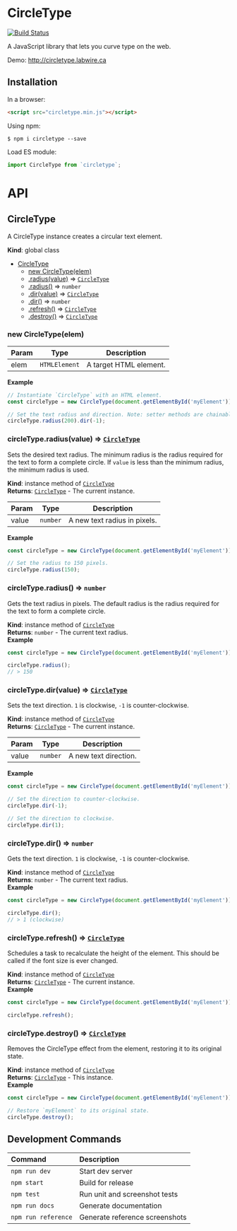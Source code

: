# CircleType

[![Build Status](https://travis-ci.org/peterhry/CircleType.svg?branch=master)](https://travis-ci.org/peterhry/CircleType)

A JavaScript library that lets you curve type on the web.

Demo: <http://circletype.labwire.ca>

## Installation

In a browser:
```html
<script src="circletype.min.js"></script>
```

Using npm:

```shell
$ npm i circletype --save
```

Load ES module:
```js
import CircleType from `circletype`;
```

# API

<a name="CircleType"></a>

## CircleType
A CircleType instance creates a circular text element.

**Kind**: global class  

* [CircleType](#CircleType)
    * [new CircleType(elem)](#new_CircleType_new)
    * [.radius(value)](#CircleType+radius) ⇒ [<code>CircleType</code>](#CircleType)
    * [.radius()](#CircleType+radius) ⇒ <code>number</code>
    * [.dir(value)](#CircleType+dir) ⇒ [<code>CircleType</code>](#CircleType)
    * [.dir()](#CircleType+dir) ⇒ <code>number</code>
    * [.refresh()](#CircleType+refresh) ⇒ [<code>CircleType</code>](#CircleType)
    * [.destroy()](#CircleType+destroy) ⇒ [<code>CircleType</code>](#CircleType)

<a name="new_CircleType_new"></a>

### new CircleType(elem)

| Param | Type | Description |
| --- | --- | --- |
| elem | <code>HTMLElement</code> | A target HTML element. |

**Example**  
```js
// Instantiate `CircleType` with an HTML element.
const circleType = new CircleType(document.getElementById('myElement'));

// Set the text radius and direction. Note: setter methods are chainable.
circleType.radius(200).dir(-1);
```
<a name="CircleType+radius"></a>

### circleType.radius(value) ⇒ [<code>CircleType</code>](#CircleType)
Sets the desired text radius. The minimum radius is the radius required
for the text to form a complete circle. If `value` is less than the minimum
radius, the minimum radius is used.

**Kind**: instance method of [<code>CircleType</code>](#CircleType)  
**Returns**: [<code>CircleType</code>](#CircleType) - The current instance.  

| Param | Type | Description |
| --- | --- | --- |
| value | <code>number</code> | A new text radius in pixels. |

**Example**  
```js
const circleType = new CircleType(document.getElementById('myElement'));

// Set the radius to 150 pixels.
circleType.radius(150);
```
<a name="CircleType+radius"></a>

### circleType.radius() ⇒ <code>number</code>
Gets the text radius in pixels. The default radius is the radius required
for the text to form a complete circle.

**Kind**: instance method of [<code>CircleType</code>](#CircleType)  
**Returns**: <code>number</code> - The current text radius.  
**Example**  
```js
const circleType = new CircleType(document.getElementById('myElement'));

circleType.radius();
// > 150
```
<a name="CircleType+dir"></a>

### circleType.dir(value) ⇒ [<code>CircleType</code>](#CircleType)
Sets the text direction. `1` is clockwise, `-1` is counter-clockwise.

**Kind**: instance method of [<code>CircleType</code>](#CircleType)  
**Returns**: [<code>CircleType</code>](#CircleType) - The current instance.  

| Param | Type | Description |
| --- | --- | --- |
| value | <code>number</code> | A new text direction. |

**Example**  
```js
const circleType = new CircleType(document.getElementById('myElement'));

// Set the direction to counter-clockwise.
circleType.dir(-1);

// Set the direction to clockwise.
circleType.dir(1);
```
<a name="CircleType+dir"></a>

### circleType.dir() ⇒ <code>number</code>
Gets the text direction. `1` is clockwise, `-1` is counter-clockwise.

**Kind**: instance method of [<code>CircleType</code>](#CircleType)  
**Returns**: <code>number</code> - The current text radius.  
**Example**  
```js
const circleType = new CircleType(document.getElementById('myElement'));

circleType.dir();
// > 1 (clockwise)
```
<a name="CircleType+refresh"></a>

### circleType.refresh() ⇒ [<code>CircleType</code>](#CircleType)
Schedules a task to recalculate the height of the element. This should be
called if the font size is ever changed.

**Kind**: instance method of [<code>CircleType</code>](#CircleType)  
**Returns**: [<code>CircleType</code>](#CircleType) - The current instance.  
**Example**  
```js
const circleType = new CircleType(document.getElementById('myElement'));

circleType.refresh();
```
<a name="CircleType+destroy"></a>

### circleType.destroy() ⇒ [<code>CircleType</code>](#CircleType)
Removes the CircleType effect from the element, restoring it to its
original state.

**Kind**: instance method of [<code>CircleType</code>](#CircleType)  
**Returns**: [<code>CircleType</code>](#CircleType) - This instance.  
**Example**  
```js
const circleType = new CircleType(document.getElementById('myElement'));

// Restore `myElement` to its original state.
circleType.destroy();
```

## Development Commands

| Command                 | Description                       |
|:------------------------|:----------------------------------|
| `npm run dev`           | Start dev server                  |
| `npm start`             | Build for release                 |
| `npm test`              | Run unit and screenshot tests     |
| `npm run docs`          | Generate documentation            |
| `npm run reference`     | Generate reference screenshots    |
